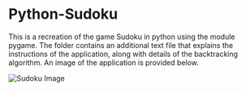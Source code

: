 # Python-Sudoku

This is a recreation of the game Sudoku in python using the module pygame. The folder contains an additional text file that explains the instructions of the application,
along with details of the backtracking algorithm. An image of the application is provided below.

![Sudoku Image](https://i.imgur.com/FnPYikF.png)
